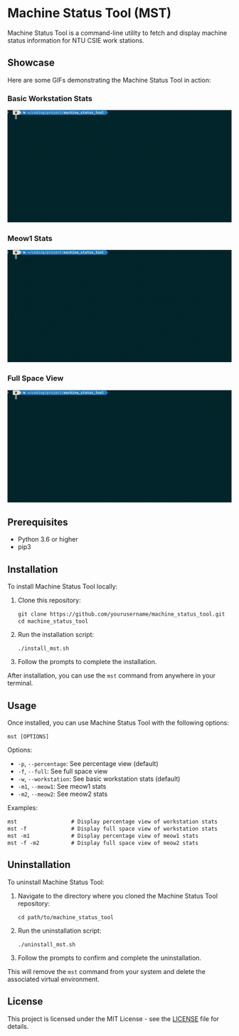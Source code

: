 # Machine Status Tool (MST)

Machine Status Tool is a command-line utility to fetch and display machine status information for NTU CSIE work stations.
## Showcase

Here are some GIFs demonstrating the Machine Status Tool in action:

### Basic Workstation Stats
![Basic Workstation Stats](showcase/1.gif)

### Meow1 Stats
![Meow1 Stats](showcase/2.gif)

### Full Space View
![Full Space View](showcase/3.gif)

## Prerequisites

- Python 3.6 or higher
- pip3

## Installation

To install Machine Status Tool locally:

1. Clone this repository:
   ```
   git clone https://github.com/yourusername/machine_status_tool.git
   cd machine_status_tool
   ```

2. Run the installation script:
   ```
   ./install_mst.sh
   ```

3. Follow the prompts to complete the installation.

After installation, you can use the `mst` command from anywhere in your terminal.

## Usage

Once installed, you can use Machine Status Tool with the following options:

```
mst [OPTIONS]
```

Options:
- `-p`, `--percentage`: See percentage view (default)
- `-f`, `--full`: See full space view
- `-w`, `--workstation`: See basic workstation stats (default)
- `-m1`, `--meow1`: See meow1 stats
- `-m2`, `--meow2`: See meow2 stats

Examples:
```
mst                 # Display percentage view of workstation stats
mst -f              # Display full space view of workstation stats
mst -m1             # Display percentage view of meow1 stats
mst -f -m2          # Display full space view of meow2 stats
```

## Uninstallation

To uninstall Machine Status Tool:

1. Navigate to the directory where you cloned the Machine Status Tool repository:
   ```
   cd path/to/machine_status_tool
   ```

2. Run the uninstallation script:
   ```
   ./uninstall_mst.sh
   ```

3. Follow the prompts to confirm and complete the uninstallation.

This will remove the `mst` command from your system and delete the associated virtual environment.

## License

This project is licensed under the MIT License - see the [LICENSE](LICENSE) file for details.